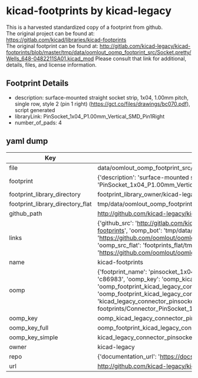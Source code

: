# kicad-footprints by kicad-legacy  
This is a harvested standardized copy of a footprint from github.  
The original project can be found at:  
https://gitlab.com/kicad/libraries/kicad-footprints  
The original footprint can be found at:
http://gitlab.com/kicad-legacy/kicad-footprints/blob/master/tmp/data/oomlout_oomp_footprint_src/Socket.pretty/Wells_648-0482211SA01.kicad_mod
Please consult that link for additional, details, files, and license information.  
## Footprint Details
* description: surface-mounted straight socket strip, 1x04, 1.00mm pitch, single row, style 2 (pin 1 right) (https://gct.co/files/drawings/bc070.pdf), script generated  
* libraryLink: PinSocket_1x04_P1.00mm_Vertical_SMD_Pin1Right  
* number_of_pads: 4  
## yaml dump  
| Key | Value |  
| --- | --- |  
| file | data/oomlout_oomp_footprint_src/kicad-footprints/Connector_PinSocket_1.00mm.pretty/PinSocket_1x04_P1.00mm_Vertical_SMD_Pin1Right.kicad_mod |  
| footprint | {'description': 'surface-mounted straight socket strip, 1x04, 1.00mm pitch, single row, style 2 (pin 1 right) (https://gct.co/files/drawings/bc070.pdf), script generated', 'libraryLink': 'PinSocket_1x04_P1.00mm_Vertical_SMD_Pin1Right', 'number_of_pads': 4} |  
| footprint_library_directory | footprint_library_owner/kicad-legacy_kicad-footprints |  
| footprint_library_directory_flat | tmp/data/oomlout_oomp_footprint_src/footprints_flat/kicad_legacy_connector_pinsocket_1_00mm_pinsocket_1x04_p1_00mm_vertical_smd_pin1right/working |  
| github_path | http://github.com/kicad-legacy/kicad-footprints/blob/master/tmp/data/oomlout_oomp_footprint_src/Connector_PinSocket_1.00mm.pretty/PinSocket_1x04_P1.00mm_Vertical_SMD_Pin1Right.kicad_mod |  
| links | {'github_src': 'http://gitlab.com/kicad-legacy/kicad-footprints/blob/master/tmp/data/oomlout_oomp_footprint_src/Socket.pretty/Wells_648-0482211SA01.kicad_mod', 'github_src_repo': 'https://gitlab.com/kicad/libraries/kicad-footprints', 'oomp_bot': 'tmp/data/oomlout_oomp_footprint_src/footprints/kicad_legacy_connector_pinsocket_1_00mm_pinsocket_1x04_p1_00mm_vertical_smd_pin1right/working', 'oomp_bot_github': 'https://github.com/oomlout/oomlout_oomp_footprint_bot/tree/main/tmp/data/oomlout_oomp_footprint_src/footprints/kicad_legacy_connector_pinsocket_1_00mm_pinsocket_1x04_p1_00mm_vertical_smd_pin1right/working', 'oomp_src_flat': 'footprints_flat/tmp/data/oomlout_oomp_footprint_src/footprints_flat/kicad_legacy_connector_pinsocket_1_00mm_pinsocket_1x04_p1_00mm_vertical_smd_pin1right/working', 'oomp_src_flat_github': 'https://github.com/oomlout/oomlout_oomp_footprint_src/tree/main/tmp/data/oomlout_oomp_footprint_src/footprints_flat/kicad_legacy_connector_pinsocket_1_00mm_pinsocket_1x04_p1_00mm_vertical_smd_pin1right/working'} |  
| name | kicad-footprints |  
| oomp | {'footprint_name': 'pinsocket_1x04_p1_00mm_vertical_smd_pin1right', 'library_name': 'connector_pinsocket_1_00mm', 'md5': 'c86983402780ecaeebbbc832e2fc0862', 'md5_10': 'c869834027', 'md5_5': 'c8698', 'md5_6': 'c86983', 'oomp_key': 'oomp_kicad_legacy_connector_pinsocket_1_00mm_pinsocket_1x04_p1_00mm_vertical_smd_pin1right', 'oomp_key_extra': 'oomp_footprint_kicad_legacy_connector_pinsocket_1_00mm_pinsocket_1x04_p1_00mm_vertical_smd_pin1right', 'oomp_key_full': 'oomp_footprint_kicad_legacy_connector_pinsocket_1_00mm_pinsocket_1x04_p1_00mm_vertical_smd_pin1right_c86983', 'oomp_key_simple': 'kicad_legacy_connector_pinsocket_1_00mm_pinsocket_1x04_p1_00mm_vertical_smd_pin1right', 'original_filename': 'data/oomlout_oomp_footprint_src/kicad-footprints/Connector_PinSocket_1.00mm.pretty/PinSocket_1x04_P1.00mm_Vertical_SMD_Pin1Right.kicad_mod', 'owner_name': 'kicad_legacy'} |  
| oomp_key | oomp_kicad_legacy_connector_pinsocket_1_00mm_pinsocket_1x04_p1_00mm_vertical_smd_pin1right |  
| oomp_key_full | oomp_footprint_kicad_legacy_connector_pinsocket_1_00mm_pinsocket_1x04_p1_00mm_vertical_smd_pin1right |  
| oomp_key_simple | kicad_legacy_connector_pinsocket_1_00mm_pinsocket_1x04_p1_00mm_vertical_smd_pin1right |  
| owner | kicad-legacy |  
| repo | {'documentation_url': 'https://docs.github.com/rest/repos/repos#get-a-repository', 'message': 'Not Found'} |  
| url | http://github.com/kicad-legacy/kicad-footprints |  

